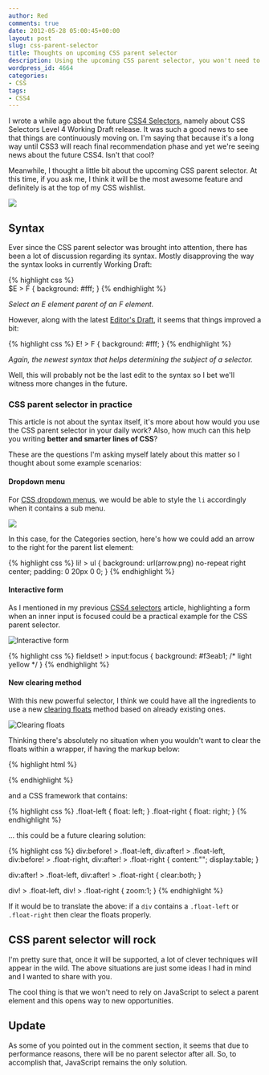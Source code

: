 ```yaml
---
author: Red
comments: true
date: 2012-05-28 05:00:45+00:00
layout: post
slug: css-parent-selector
title: Thoughts on upcoming CSS parent selector
description: Using the upcoming CSS parent selector, you won't need to rely on JavaScript to select a parent element.
wordpress_id: 4664
categories:
- CSS
tags:
- CSS4
---
```


I wrote a while ago about the future [CSS4 Selectors](http://www.red-team-design.com/meet-the-css4-selectors), namely about CSS Selectors Level 4 Working Draft release. It was such a good news to see that things are continuously moving on. I'm saying that because it's a long way until CSS3 will reach final recommendation phase and yet we're seeing news about the future CSS4. Isn't that cool? 

Meanwhile, I thought a little bit about the upcoming CSS parent selector. At this time, if you ask me, I think it will be the most awesome feature and definitely is at the top of my CSS wishlist.

![](/wp-content/uploads/2012/05/css-parent-selector.png)

<!-- more -->

## Syntax

Ever since the CSS parent selector was brought into attention, there has been a lot of discussion regarding its syntax. Mostly disapproving the way the syntax looks in currently Working Draft:    

{% highlight css %}   
$E > F {
    background: #fff;
}
{% endhighlight %}     


_Select an E element parent of an F element._

However, along with the latest [Editor's Draft](http://dev.w3.org/csswg/selectors4/#subject), it seems that things improved a bit:

{% highlight css %}
E! > F {
    background: #fff;
}
{% endhighlight %}

_Again, the newest syntax that helps determining the subject of a selector._

Well, this will probably not be the last edit to the syntax so I bet we'll witness more changes in the future.

### CSS parent selector in practice

This article is not about the syntax itself, it's more about how would you use the CSS parent selector in your daily work? Also, how much can this help you writing **better and smarter lines of CSS**? 

These are the questions I'm asking myself lately about this matter so I thought about some example scenarios:

#### Dropdown menu

For [CSS dropdown menus](http://www.red-team-design.com/css3-animated-dropdown-menu), we would be able to style the `li` accordingly when it contains a sub menu.

![](/wp-content/uploads/2012/05/css-dropdown.png)

In this case, for the Categories section, here's how we could add an arrow to the right for the parent list element:
    
{% highlight css %}
li! > ul {
  background: url(arrow.png) no-repeat right center;
  padding: 0 20px 0 0;
}
{% endhighlight %}

#### Interactive form

As I mentioned in my previous [CSS4 selectors](http://www.red-team-design.com/meet-the-css4-selectors) article, highlighting a form when an inner input is focused could be a practical example for the CSS parent selector.

![Interactive form](/wp-content/uploads/2011/12/css4-selectors-fieldset.png)


{% highlight css %}
fieldset! > input:focus {
  background: #f3eab1; /* light yellow */
}
{% endhighlight %}

#### New clearing method

With this new powerful selector, I think we could have all the ingredients to use a new [clearing floats](http://www.red-team-design.com/clearing-floats-nowadays) method based on already existing ones.

![Clearing floats](/wp-content/uploads/2011/08/clearing-floats.png)

Thinking there's absolutely no situation when you wouldn't want to clear the floats within a wrapper, if having the markup below:
    
{% highlight html %}
<div>
  <div class="float-left"></div>
  <div class="float-right"></div>
</div>
{% endhighlight %}

and a CSS framework that contains:


{% highlight css %}
.float-left {
  float: left;
}
.float-right {
  float: right;
}
{% endhighlight %}

... this could be a future clearing solution:

{% highlight css %}
div:before! > .float-left, div:after! > .float-left,
div:before! > .float-right, div:after! > .float-right {
  content:"";
  display:table;
}

div:after! > .float-left,
div:after! > .float-right {
  clear:both;
}

div! > .float-left,
div! > .float-right {
  zoom:1;
}
{% endhighlight %}

If it would be to translate the above: if a `div` contains a `.float-left` or `.float-right` then clear the floats properly.

## CSS parent selector will rock

I'm pretty sure that, once it will be supported, a lot of clever techniques will appear in the wild. The above situations are just some ideas I had in mind and I wanted to share with you. 

The cool thing is that we won't need to rely on JavaScript to select a parent element and this opens way to new opportunities.

## Update

As some of you pointed out in the comment section, it seems that due to performance reasons, there will be no parent selector after all. So, to accomplish that, JavaScript remains the only solution.
